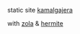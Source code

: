 static site [kamalgajera](kamalgajera.pages.dev)

with [zola](https://github.com/getzola/zola) & [hermite](https://github.com/VersBinarii/hermit_zola)
